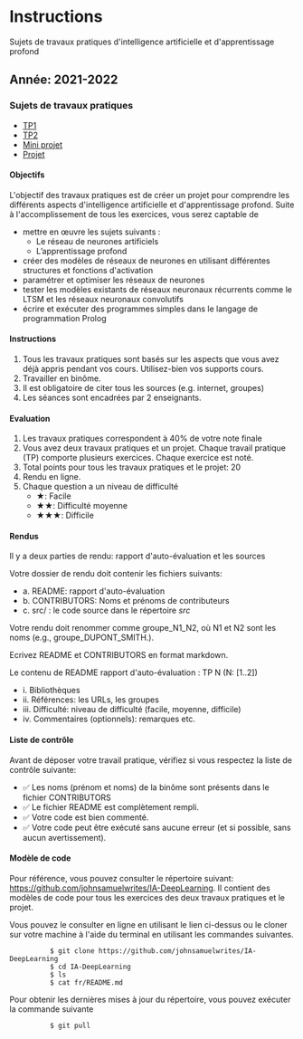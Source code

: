 # Instructions
Sujets de travaux pratiques d'intelligence artificielle et d'apprentissage profond

## Année: 2021-2022
###  Sujets de travaux pratiques
* [TP1](TP1/TP1.md)
* [TP2](TP2/TP2.md)
* [Mini projet](Projet/miniprojet.md)
* [Projet](Projet/projet.md)

#### Objectifs

L'objectif des travaux pratiques est de créer un projet pour comprendre
les différents aspects d'intelligence artificielle et d'apprentissage profond. Suite à l'accomplissement
de tous les exercices, vous serez captable de

- mettre en œuvre les sujets suivants :
    - Le réseau de neurones artificiels
    - L’apprentissage profond
- créer des modèles de réseaux de neurones en utilisant différentes structures et fonctions d'activation
- paramétrer et optimiser les réseaux de neurones 
- tester les modèles existants de réseaux neuronaux récurrents comme le LTSM et les réseaux neuronaux convolutifs
- écrire et exécuter des programmes simples dans le langage de programmation Prolog

#### Instructions

1.  Tous les travaux pratiques sont basés sur les aspects que vous avez
    déjà appris pendant vos cours. Utilisez-bien vos supports cours.
2.  Travailler en binôme.
3.  Il est obligatoire de citer tous les sources (e.g. internet,
    groupes)
4.  Les séances sont encadrées par 2 enseignants.

#### Evaluation

1.  Les travaux pratiques correspondent à 40% de votre note finale
2.  Vous avez deux travaux pratiques et un projet. Chaque travail pratique (TP)
    comporte plusieurs exercices. Chaque exercice est noté. 
3.  Total points pour tous les travaux pratiques et le projet: 20
4.  Rendu en ligne.
5.  Chaque question a un niveau de difficulté
    -   ★: Facile
    -   ★★: Difficulté moyenne
    -   ★★★: Difficile

#### Rendus

Il y a deux parties de rendu: rapport d'auto-évaluation et les sources

Votre dossier de rendu doit contenir les fichiers suivants:

- a.  README: rapport d'auto-évaluation
- b.  CONTRIBUTORS: Noms et prénoms de contributeurs
- c.  src/ : le code source dans le répertoire *src* 

Votre rendu doit renommer comme groupe_N1_N2, où N1 et N2 sont les
noms (e.g., groupe_DUPONT_SMITH.).

Ecrivez README et CONTRIBUTORS en format markdown.

Le contenu de README rapport d'auto-évaluation : TP N (N: [1..2])

- i.  Bibliothèques
- ii. Références: les URLs, les groupes
- iii. Difficulté: niveau de difficulté (facile, moyenne, difficile)
- iv. Commentaires (optionnels): remarques etc.


#### Liste de contrôle

Avant de déposer votre travail pratique, vérifiez si vous respectez la
liste de contrôle suivante:

-   ✅ Les noms (prénom et noms) de la binôme sont présents dans le
    fichier CONTRIBUTORS
-   ✅ Le fichier README est complètement rempli.
-   ✅ Votre code est bien commenté.
-   ✅ Votre code peut être exécuté sans aucune erreur (et si possible,
    sans aucun avertissement).

#### Modèle de code

Pour référence, vous pouvez consulter le répertoire suivant:
<https://github.com/johnsamuelwrites/IA-DeepLearning>. Il contient des modèles de
code pour tous les exercices des deux travaux pratiques et le projet.

Vous pouvez le consulter en ligne en utilisant le lien ci-dessus ou le
cloner sur votre machine à l'aide du terminal en utilisant les
commandes suivantes.

```
          $ git clone https://github.com/johnsamuelwrites/IA-DeepLearning
          $ cd IA-DeepLearning
          $ ls
          $ cat fr/README.md
```

Pour obtenir les dernières mises à jour du répertoire, vous pouvez exécuter la commande suivante

```
          $ git pull
```

